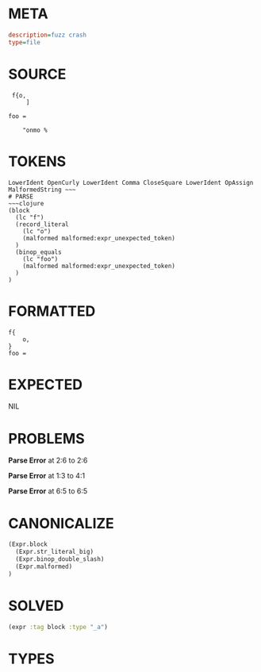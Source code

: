 # META
~~~ini
description=fuzz crash
type=file
~~~
# SOURCE
~~~roc
 f{o,
     ]

foo =

    "onmo %
~~~
# TOKENS
~~~text
LowerIdent OpenCurly LowerIdent Comma CloseSquare LowerIdent OpAssign MalformedString ~~~
# PARSE
~~~clojure
(block
  (lc "f")
  (record_literal
    (lc "o")
    (malformed malformed:expr_unexpected_token)
  )
  (binop_equals
    (lc "foo")
    (malformed malformed:expr_unexpected_token)
  )
)
~~~
# FORMATTED
~~~roc
f{
	o,
}
foo = 
~~~
# EXPECTED
NIL
# PROBLEMS
**Parse Error**
at 2:6 to 2:6

**Parse Error**
at 1:3 to 4:1

**Parse Error**
at 6:5 to 6:5

# CANONICALIZE
~~~clojure
(Expr.block
  (Expr.str_literal_big)
  (Expr.binop_double_slash)
  (Expr.malformed)
)
~~~
# SOLVED
~~~clojure
(expr :tag block :type "_a")
~~~
# TYPES
~~~roc
~~~
